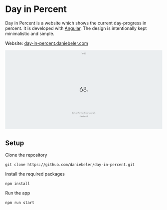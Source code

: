 # Day in Percent
Day in Percent is a website which shows the current day-progress in percent. It is developed with [Angular](https://angular.io). The design is intentionally kept minimalistic and simple.

Website: [day-in-percent.daniebeler.com](https://day-in-percent.daniebeler.com/)

![Screenshot of app](https://github.com/daniebeler/day-in-percent/blob/b39dc4e816ee4a7bf8981b6dda28fd00257cd1e8/src/assets/images/screenshot.png)


## Setup

Clone the repository

```
git clone https://github.com/daniebeler/day-in-percent.git
```

Install the required packages

```
npm install
```

Run the app

```
npm run start
```
